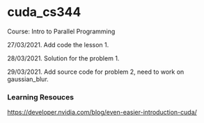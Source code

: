 # cuda_cs344

Course: Intro to Parallel Programming

27/03/2021. Add code the lesson 1. 

28/03/2021. Solution for the problem 1. 

29/03/2021. Add source code for problem 2, need to work on gaussian_blur. 

### Learning Resouces
https://developer.nvidia.com/blog/even-easier-introduction-cuda/
